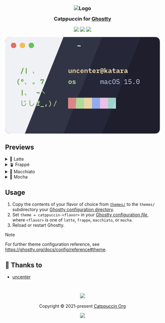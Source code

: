 <h3 align="center">
	<img src="https://raw.githubusercontent.com/catppuccin/catppuccin/main/assets/logos/exports/1544x1544_circle.png" width="100" alt="Logo"/><br/>
	<img src="https://raw.githubusercontent.com/catppuccin/catppuccin/main/assets/misc/transparent.png" height="30" width="0px"/>
	Catppuccin for <a href="https://github.com/ghostty-org">Ghostty</a>
	<img src="https://raw.githubusercontent.com/catppuccin/catppuccin/main/assets/misc/transparent.png" height="30" width="0px"/>
</h3>

<p align="center">
	<a href="https://github.com/catppuccin/ghostty/stargazers"><img src="https://img.shields.io/github/stars/catppuccin/ghostty?colorA=363a4f&colorB=b7bdf8&style=for-the-badge"></a>
	<a href="https://github.com/catppuccin/ghostty/issues"><img src="https://img.shields.io/github/issues/catppuccin/ghostty?colorA=363a4f&colorB=f5a97f&style=for-the-badge"></a>
	<a href="https://github.com/catppuccin/ghostty/contributors"><img src="https://img.shields.io/github/contributors/catppuccin/ghostty?colorA=363a4f&colorB=a6da95&style=for-the-badge"></a>
</p>

<p align="center">
	<img src="assets/preview.webp"/>
</p>

## Previews

<details>
<summary>🌻 Latte</summary>
<img src="assets/latte.webp"/>
</details>
<details>
<summary>🪴 Frappé</summary>
<img src="assets/frappe.webp"/>
</details>
<details>
<summary>🌺 Macchiato</summary>
<img src="assets/macchiato.webp"/>
</details>
<details>
<summary>🌿 Mocha</summary>
<img src="assets/mocha.webp"/>
</details>

## Usage

1. Copy the contents of your flavor of choice from [`themes/`](./themes/) to the `themes/` subdirectory your [Ghostty configuration directory](https://ghostty.org/docs/config#file-location).
3. Set `theme = catppuccin-<flavor>` in your [Ghostty configuration *file*](https://ghostty.org/docs/config#file-location), where `<flavor>` is one of `latte`, `frappe`, `macchiato`, or `mocha`.
4. Reload or restart Ghostty.

> [!NOTE]
> For further theme configuration reference, see https://ghostty.org/docs/config/reference#theme.

## 💝 Thanks to

- [uncenter](https://github.com/uncenter)

&nbsp;

<p align="center">
	<img src="https://raw.githubusercontent.com/catppuccin/catppuccin/main/assets/footers/gray0_ctp_on_line.svg?sanitize=true" />
</p>

<p align="center">
	Copyright &copy; 2021-present <a href="https://github.com/catppuccin" target="_blank">Catppuccin Org</a>
</p>

<p align="center">
	<a href="https://github.com/catppuccin/catppuccin/blob/main/LICENSE"><img src="https://img.shields.io/static/v1.svg?style=for-the-badge&label=License&message=MIT&logoColor=d9e0ee&colorA=363a4f&colorB=b7bdf8"/></a>
</p>
